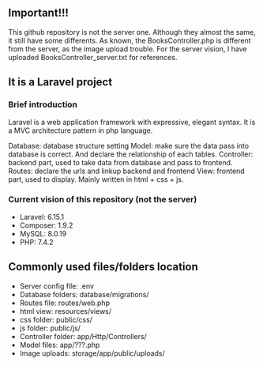 ## Important!!!
This github repository is not the server one.
Although they almost the same, it still have some differents.
As known, the BooksController.php is different from the server, as the image upload trouble. For the server vision, I have uploaded BooksController_server.txt for references.

## It is a Laravel project

### Brief introduction
Laravel is a web application framework with expressive, elegant syntax. It is a MVC architecture pattern in php language.

Database: database structure setting
Model: make sure the data pass into database is correct. And declare the relationship of each tables.
Controller: backend part, used to take data from database and pass to frontend.
Routes: declare the urls and linkup backend and frontend
View: frontend part, used to display. Mainly written in html + css + js.

### Current vision of this repository (not the server)
- Laravel: 6.15.1
- Composer: 1.9.2
- MySQL: 8.0.19
- PHP: 7.4.2

## Commonly used files/folders location

- Server config file: .env
- Database folders: database/migrations/
- Routes file: routes/web.php
- html view: resources/views/
- css folder: public/css/
- js folder: public/js/
- Controller folder: app/Http/Controllers/
- Model files: app/???.php
- Image uploads: storage/app/public/uploads/
